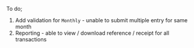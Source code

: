 To do;
1. Add validation for `Monthly` - unable to submit multiple entry for same month
2. Reporting - able to view / download reference / receipt for all transactions
